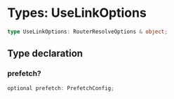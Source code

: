 # Types: UseLinkOptions

```ts
type UseLinkOptions: RouterResolveOptions & object;
```

## Type declaration

### prefetch?

```ts
optional prefetch: PrefetchConfig;
```
